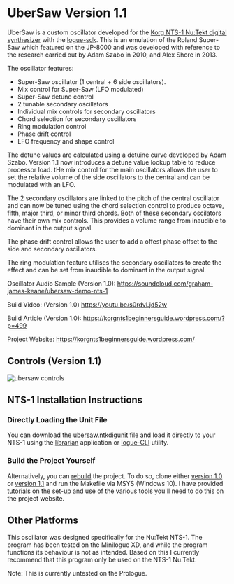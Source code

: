 # UberSaw Version 1.1
UberSaw is a custom oscillator developed for the [Korg NTS-1 Nu:Tekt digital synthesizer](https://www.korg.com/us/products/dj/nts_1/) with the [logue-sdk](https://github.com/korginc/logue-sdk). This is an emulation of the Roland Super-Saw which featured on the JP-8000 and was developed with reference to the research carried out by Adam Szabo in 2010, and Alex Shore in 2013.

The oscillator features:
- Super-Saw oscillator (1 central + 6 side oscillators).
- Mix control for Super-Saw (LFO modulated)
- Super-Saw detune control
- 2 tunable secondary oscillators
- Individual mix controls for secondary oscillators
- Chord selection for secondary oscillators
- Ring modulation control
- Phase drift control
- LFO frequency and shape control

The detune values are calculated using a detuine curve developed by Adam Szabo. Version 1.1 now introduces a detune value lookup table to reduce processor load. tHe mix control for the main oscillators allows the user to set the relative volume of the side oscillators to the central and can be modulated with an LFO.

The 2 secondary oscillators are linked to the pitch of the central oscillator and can now be tuned using the chord selection control to produce octave, fifth, major third, or minor third chords. Both of these secondary oscilators have their own mix controls. This provides a volume range from inaudible to dominant in the output signal. 

The phase drift control allows the user to add a offest phase offset to the side and secondary oscillators.

The ring modulation feature utilises the secondary oscillators to create the effect and can be set from inaudible to dominant in the output signal.


Oscillator Audio Sample (Version 1.0):
https://soundcloud.com/graham-james-keane/ubersaw-demo-nts-1

Build Video: (Version 1.0)
https://youtu.be/s0rdvLjd52w

Build Article (Version 1.0):
https://korgnts1beginnersguide.wordpress.com/?p=499

Project Website:
https://korgnts1beginnersguide.wordpress.com/

## Controls (Version 1.1)

![ubersaw controls](https://user-images.githubusercontent.com/40239414/126343237-40fc2843-9fc3-4291-b6ff-8fc86e0a1dd1.png)


## NTS-1 Installation Instructions 

### Directly Loading the Unit File
You can download the [ubersaw.ntkdigunit](https://github.com/GrahamJamesKeane/UberSaw/blob/main/ubersaw_v1.1/ubersaw.ntkdigunit) file and load it directly to your NTS-1 using the [librarian](https://korgnts1beginnersguide.wordpress.com/2021/07/06/compiling-and-loading-our-first-custom-project-the-waves-demo/2/) application or [logue-CLI](https://korgnts1beginnersguide.wordpress.com/2021/07/06/compiling-and-loading-our-first-custom-project-the-waves-demo/3/) utility.

### Build the Project Yourself
Alternatively, you can [rebuild](https://korgnts1beginnersguide.wordpress.com/2021/07/06/compiling-and-loading-our-first-custom-project-the-waves-demo/) the project. To do so, clone either [version 1.0](https://github.com/GrahamJamesKeane/UberSaw/tree/main/ubersaw_v1.0) or [version 1.1](https://github.com/GrahamJamesKeane/UberSaw/tree/main/ubersaw_v1.1) and run the Makefile via MSYS (Windows 10). I have provided [tutorials](https://korgnts1beginnersguide.wordpress.com/setting-up-the-development-environment/) on the set-up and use of the various tools you'll need to do this on the project website.

## Other Platforms
This oscillator was designed specifically for the Nu:Tekt NTS-1. The program has been tested on the Minilogue XD, and while the program functions its behaviour is not as intended. Based on this I currently recommend that this program only be used on the NTS-1 Nu:Tekt.

Note: This is currently untested on the Prologue.
